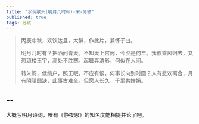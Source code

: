 ```yaml
---
title: "水调歌头(明月几时有)-宋-苏轼"
published: true
tags: 苏轼
---
```


> 丙辰中秋，欢饮达旦，大醉，作此片，兼怀子由。
>
> 明月几时有？把酒问青天。不知天上宫阙，今夕是何年。我欲乘风归去，又恐琼楼玉宇，高处不胜寒。起舞弄清影，何似在人间。
>
> 转朱阁，低绮户，照无眠。不应有恨，何事长向别时圆？人有悲欢离合，月有阴晴圆缺，此事古难全。但愿人长久，千里共婵娟。

## --

大概写明月诗词，唯有《静夜思》的知名度能相提并论了吧。